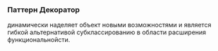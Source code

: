 ### Паттерн Декоратор
динамически наделяет объект новыми возможностями и является гибкой альтернативой
субклассированию в области расширения функциональнойсти.